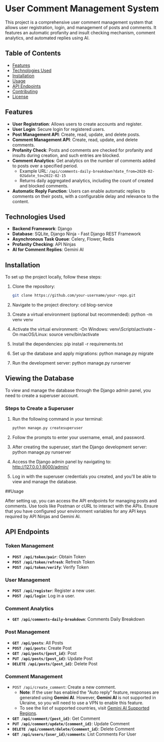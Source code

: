 # User Comment Management System

This project is a comprehensive user comment management system that allows user registration, login, and management of posts and comments. It features an automatic profanity and insult checking mechanism, comment analytics, and automated replies using AI.

## Table of Contents

- [Features](#features)
- [Technologies Used](#technologies-used)
- [Installation](#installation)
- [Usage](#usage)
- [API Endpoints](#api-endpoints)
- [Contributing](#contributing)
- [License](#license)

## Features

- **User Registration**: Allows users to create accounts and register.
- **User Login**: Secure login for registered users.
- **Post Management API**: Create, read, update, and delete posts.
- **Comment Management API**: Create, read, update, and delete comments.
- **Profanity Check**: Posts and comments are checked for profanity and insults during creation, and such entries are blocked.
- **Comment Analytics**: Get analytics on the number of comments added to posts over a specified period.
  - Example URL: `/api/comments-daily-breakdown?date_from=2020-02-02&date_to=2022-02-15`
  - Returns daily aggregated analytics, including the count of created and blocked comments.
- **Automatic Reply Function**: Users can enable automatic replies to comments on their posts, with a configurable delay and relevance to the content.

## Technologies Used

- **Backend Framework**: Django
- **Database**: SQLite, Django Ninja - Fast Django REST Framework
- **Asynchronous Task Queue**: Celery, Flower, Redis
- **Profanity Checking**: API Ninjas
- **AI for Comment Replies**: Gemini AI

## Installation

To set up the project locally, follow these steps:

1. Clone the repository:
   ```bash
   git clone https://github.com/your-username/your-repo.git
   
2. Navigate to the project directory:
   cd blog-service
   
3. Create a virtual environment (optional but recommended):
   python -m venv venv

4. Activate the virtual environment:
   -On Windows:
     venv\Scripts\activate
   -On macOS/Linux:
     source venv/bin/activate

5. Install the dependencies:
   pip install -r requirements.txt

6. Set up the database and apply migrations:
   python manage.py migrate

7. Run the development server:
   python manage.py runserver

## Viewing the Database

To view and manage the database through the Django admin panel, you need to create a superuser account.

### Steps to Create a Superuser

1. Run the following command in your terminal:
   ```bash
   python manage.py createsuperuser

2. Follow the prompts to enter your username, email, and password.

3. After creating the superuser, start the Django development server:
   python manage.py runserver

4. Access the Django admin panel by navigating to: http://127.0.0.1:8000/admin/
   
5. Log in with the superuser credentials you created, and you'll be able to view and manage the database.

##Usage

After setting up, you can access the API endpoints for managing posts and comments.
Use tools like Postman or cURL to interact with the APIs.
Ensure that you have configured your environment variables for any API keys required by API Ninjas and Gemini AI.

## API Endpoints

### Token Management
- **`POST /api/token/pair`**: Obtain Token
- **`POST /api/token/refresh`**: Refresh Token
- **`POST /api/token/verify`**: Verify Token

### User Management
- **`POST /api/register`**: Register a new user.
- **`POST /api/login`**: Log in a user.

### Comment Analytics
- **`GET /api/comments-daily-breakdown`**: Comments Daily Breakdown

### Post Management
- **`GET /api/posts`**: All Posts
- **`POST /api/posts`**: Create Post
- **`GET /api/posts/{post_id}`**: Post
- **`PUT /api/posts/{post_id}`**: Update Post
- **`DELETE /api/posts/{post_id}`**: Delete Post

### Comment Management
- `POST /api/create_comment`: Create a new comment.
  - **Note**: If the user has enabled the "Auto reply" feature, responses are generated using **Gemini AI**. However, **Gemini AI** is not supported in Ukraine, so you will need to use a VPN to enable this feature. 
  - To see the list of supported countries, visit [Gemini AI Supported Regions](https://ai.google.dev/gemini-api/docs/available-regions?hl=en).
- **`GET /api/comment/{post_id}`**: Get Comment
- **`PUT /api/comment/update/{comment_id}`**: Update Comment
- **`DELETE /api/comment/delete/{comment_id}`**: Delete Comment
- **`GET /api/users/{user_id}/comments`**: List Comments For User
